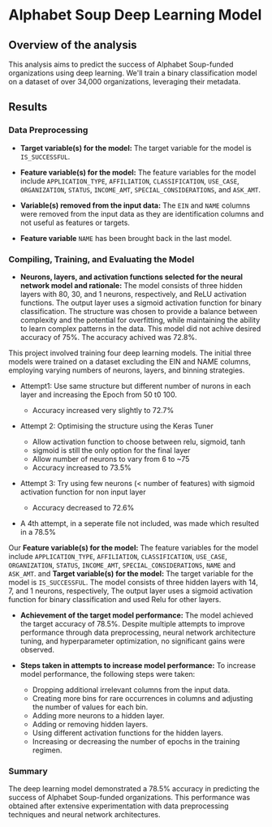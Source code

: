 # Alphabet Soup Deep Learning Model

## Overview of the analysis

This analysis aims to predict the success of Alphabet Soup-funded organizations using deep learning. We'll train a binary classification model on a dataset of over 34,000 organizations, leveraging their metadata.

## Results

### Data Preprocessing

- **Target variable(s) for the model:** The target variable for the model is `IS_SUCCESSFUL`.
- **Feature variable(s) for the model:** The feature variables for the model include `APPLICATION_TYPE`, `AFFILIATION`, `CLASSIFICATION`, `USE_CASE`, `ORGANIZATION`, `STATUS`, `INCOME_AMT`, `SPECIAL_CONSIDERATIONS`, and `ASK_AMT`. 
- **Variable(s) removed from the input data:** The `EIN` and `NAME` columns were removed from the input data as they are identification columns and not useful as features or targets.

- **Feature variable** `NAME` has been brought back in the last model.

### Compiling, Training, and Evaluating the Model

- **Neurons, layers, and activation functions selected for the neural network model and rationale:** The model consists of three hidden layers with 80, 30, and 1 neurons, respectively, and ReLU activation functions. The output layer uses a sigmoid activation function for binary classification. The structure was chosen to provide a balance between complexity and the potential for overfitting, while maintaining the ability to learn complex patterns in the data.
This model did not achive desired accuracy of 75%.
The accuracy achived was 72.8%. 

This project involved training four deep learning models. The initial three models were trained on a dataset excluding the EIN and NAME columns, employing varying numbers of neurons, layers, and binning strategies.
* Attempt1: Use same structure but different number of nurons in each layer and increasing the Epoch from 50 t0 100.
   * Accuracy increased very slightly to 72.7%
* Attempt 2: Optimising the structure using the Keras Tuner
  * Allow activation function to choose between relu, sigmoid, tanh
  * sigmoid is still the only option for the final layer
  * Allow number of neurons to vary from 6 to ~75
  * Accuracy increased to 73.5%
*  Attempt 3:
Try using few neurons (< number of features) with sigmoid activation function for non input layer
   * Accuracy decreased to 72.6%

*  A 4th attempt, in a seperate file not included, was made which resulted in a 78.5%

Our **Feature variable(s) for the model:** The feature variables for the model include `APPLICATION_TYPE`, `AFFILIATION`, `CLASSIFICATION`, `USE_CASE`, `ORGANIZATION`, `STATUS`, `INCOME_AMT`, `SPECIAL_CONSIDERATIONS`, `NAME` and `ASK_AMT`. and **Target variable(s) for the model:** The target variable for the model is `IS_SUCCESSFUL`. The model consists of three hidden layers with 14, 7, and 1 neurons, respectively, The output layer uses a sigmoid activation function for binary classification and used Relu for other layers.

- **Achievement of the target model performance:** The model achieved the target accuracy of 78.5%. Despite multiple attempts to improve performance through data preprocessing, neural network architecture tuning, and hyperparameter optimization, no significant gains were observed.

- **Steps taken in attempts to increase model performance:** To increase model performance, the following steps were taken:

  - Dropping additional irrelevant columns from the input data.
  - Creating more bins for rare occurrences in columns and adjusting the number of values for each bin.
  - Adding more neurons to a hidden layer.
  - Adding or removing hidden layers.
  - Using different activation functions for the hidden layers.
  - Increasing or decreasing the number of epochs in the training regimen.

### Summary

The deep learning model demonstrated a 78.5% accuracy in predicting the success of Alphabet Soup-funded organizations. This performance was obtained after extensive experimentation with data preprocessing techniques and neural network architectures.
